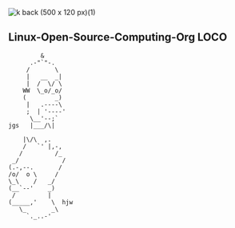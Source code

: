 ![k back (500 x 120 px)(1)](https://github.com/user-attachments/assets/d81b4339-bdb1-407b-88ea-e250ff11d1b2)



## Linux-Open-Source-Computing-Org  LOCO

```
         &
      .-"`"-.
     /       \
     |   __  _|
     |  /  \/ \
    WW  \_o/_o/
    (        _)
     |   .----\
     ;  | '----'
      \__'--;`
jgs   |___/\|

    |\/\  ,.
    /   `' |,-,
   /         /_
 _/            /
(.-,--.       /
/o/  o \     /
\_\    /   _/
(__`--'    _)
 /         |
(_____,'    \  hjw
   \_       _\
     `._..-'

```
